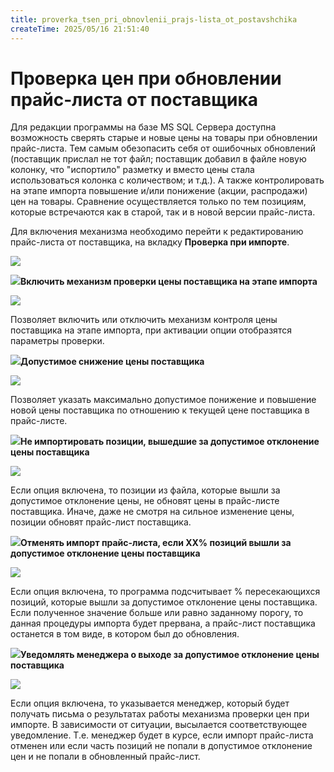 ```yaml
---
title: proverka_tsen_pri_obnovlenii_prajs-lista_ot_postavshchika
createTime: 2025/05/16 21:51:40
---
```

# Проверка цен при обновлении прайс-листа от поставщика

Для редакции программы на базе MS SQL Сервера доступна возможность сверять старые и новые цены на товары при обновлении прайс-листа. Тем самым обезопасить себя от ошибочных обновлений (поставщик прислал не тот файл; поставщик добавил в файле новую колонку, что "испортило" разметку и вместо цены стала использоваться колонка с количеством; и т.д.). А также контролировать на этапе импорта повышение и/или понижение (акции, распродажи) цен на товары. Сравнение осуществляется только по тем позициям, которые встречаются как в старой, так и в новой версии прайс-листа.

Для включения механизма необходимо перейти к редактированию прайс-листа от поставщика, на вкладку **Проверка при импорте**. 

![](278.png)

![](006.png)**Включить механизм проверки цены поставщика на этапе импорта**

![](279.png)

Позволяет включить или отключить механизм контроля цены поставщика на этапе импорта, при активации опции отобразятся параметры проверки.

![](008.png)**Допустимое снижение цены поставщика**

![](280.png)

Позволяет указать максимально допустимое понижение и повышение новой цены поставщика по отношению к текущей цене поставщика в прайс-листе.

![](009.png)**Не импортировать позиции, вышедшие за допустимое отклонение цены поставщика**

![](281.png)

Если опция включена, то позиции из файла, которые вышли за допустимое отклонение цены, не обновят цены в прайс-листе поставщика. Иначе, даже не смотря на сильное изменение цены, позиции обновят прайс-лист поставщика.

![](010.png)**Отменять импорт прайс-листа, если ХХ% позиций вышли за допустимое отклонение цены поставщика**

![](282.png)

Если опция включена, то программа подсчитывает % пересекающихся позиций, которые вышли за допустимое отклонение цены поставщика. Если полученное значение больше или равно заданному порогу, то данная процедуры импорта будет прервана, а прайс-лист поставщика останется в том виде, в котором был до обновления.

![](011.png)**Уведомлять менеджера о выходе за допустимое отклонение цены поставщика** 

![](283.png)

Если опция включена, то указывается менеджер, который будет получать письма о результатах работы механизма проверки цен при импорте. В зависимости от ситуации, высылается соответствующее уведомление. Т.е. менеджер будет в курсе, если импорт прайс-листа отменен или если часть позиций не попали в допустимое отклонение цен и не попали в обновленный прайс-лист.

